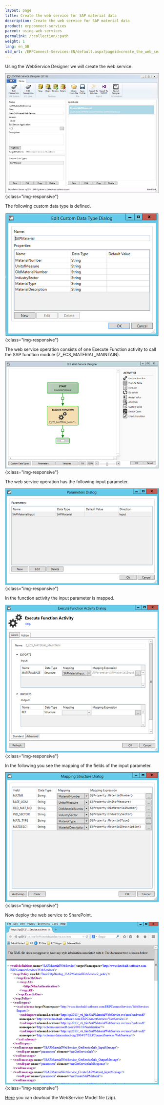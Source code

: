 ```yaml
---
layout: page
title: Create the web service for SAP material data
description: Create the web service for SAP material data
product: erpconnect-services
parent: using-web-services
permalink: /:collection/:path
weight: 1
lang: en_GB
old_url: /ERPConnect-Services-EN/default.aspx?pageid=create_the_web_service_for_sap_material_data
---
```


Using the WebService Designer we will create the web service.

![Nintex-Material-WS-Designer](/img/content/Nintex-Material-WS-Designer.jpg){:class="img-responsive"}

The following custom data type is defined.

![Nintex-Material-WS-Custom-Data-Type](/img/content/Nintex-Material-WS-Custom-Data-Type.jpg){:class="img-responsive"}

The web service operation consists of one Execute Function activity to call the SAP function module (Z_ECS_MATERIAL_MAINTAIN). 

![Nintex-Material-WS-Activity](/img/content/Nintex-Material-WS-Activity.jpg){:class="img-responsive"}

The web service operation has the following input parameter.

![Nintex-Material-WS-Parameters](/img/content/Nintex-Material-WS-Parameters.jpg){:class="img-responsive"}

In the function activity the input parameter is mapped.

![Nintex-Material-WS-Function-Activity](/img/content/Nintex-Material-WS-Function-Activity.jpg){:class="img-responsive"}

In the following you see the mapping of the fields of the input parameter.

![Nintex-Material-WS-Mapping-Structure](/img/content/Nintex-Material-WS-Mapping-Structure.jpg){:class="img-responsive"}

Now deploy the web service to SharePoint. 

![Nintex-Material-WS-Deployed](/img/content/Nintex-Material-WS-Deployed.jpg){:class="img-responsive"}

[Here](/img/SAPMaterialWebService.zip) you can dowload the WebService Model file (zip).

